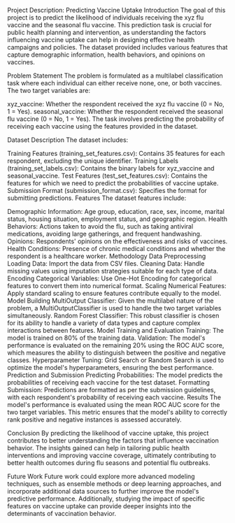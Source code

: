Project Description: Predicting Vaccine Uptake
Introduction
The goal of this project is to predict the likelihood of individuals receiving the xyz flu vaccine and the seasonal flu vaccine. This prediction task is crucial for public health planning and intervention, as understanding the factors influencing vaccine uptake can help in designing effective health campaigns and policies. The dataset provided includes various features that capture demographic information, health behaviors, and opinions on vaccines.

Problem Statement
The problem is formulated as a multilabel classification task where each individual can either receive none, one, or both vaccines. The two target variables are:

xyz_vaccine: Whether the respondent received the xyz flu vaccine (0 = No, 1 = Yes).
seasonal_vaccine: Whether the respondent received the seasonal flu vaccine (0 = No, 1 = Yes).
The task involves predicting the probability of receiving each vaccine using the features provided in the dataset.

Dataset Description
The dataset includes:

Training Features (training_set_features.csv): Contains 35 features for each respondent, excluding the unique identifier.
Training Labels (training_set_labels.csv): Contains the binary labels for xyz_vaccine and seasonal_vaccine.
Test Features (test_set_features.csv): Contains the features for which we need to predict the probabilities of vaccine uptake.
Submission Format (submission_format.csv): Specifies the format for submitting predictions.
Features
The dataset features include:

Demographic Information: Age group, education, race, sex, income, marital status, housing situation, employment status, and geographic region.
Health Behaviors: Actions taken to avoid the flu, such as taking antiviral medications, avoiding large gatherings, and frequent handwashing.
Opinions: Respondents' opinions on the effectiveness and risks of vaccines.
Health Conditions: Presence of chronic medical conditions and whether the respondent is a healthcare worker.
Methodology
Data Preprocessing
Loading Data: Import the data from CSV files.
Cleaning Data: Handle missing values using imputation strategies suitable for each type of data.
Encoding Categorical Variables: Use One-Hot Encoding for categorical features to convert them into numerical format.
Scaling Numerical Features: Apply standard scaling to ensure features contribute equally to the model.
Model Building
MultiOutput Classifier: Given the multilabel nature of the problem, a MultiOutputClassifier is used to handle the two target variables simultaneously.
Random Forest Classifier: This robust classifier is chosen for its ability to handle a variety of data types and capture complex interactions between features.
Model Training and Evaluation
Training: The model is trained on 80% of the training data.
Validation: The model's performance is evaluated on the remaining 20% using the ROC AUC score, which measures the ability to distinguish between the positive and negative classes.
Hyperparameter Tuning: Grid Search or Random Search is used to optimize the model's hyperparameters, ensuring the best performance.
Prediction and Submission
Predicting Probabilities: The model predicts the probabilities of receiving each vaccine for the test dataset.
Formatting Submission: Predictions are formatted as per the submission guidelines, with each respondent's probability of receiving each vaccine.
Results
The model's performance is evaluated using the mean ROC AUC score for the two target variables. This metric ensures that the model's ability to correctly rank positive and negative instances is assessed accurately.

Conclusion
By predicting the likelihood of vaccine uptake, this project contributes to better understanding the factors that influence vaccination behavior. The insights gained can help in tailoring public health interventions and improving vaccine coverage, ultimately contributing to better health outcomes during flu seasons and potential flu outbreaks.

Future Work
Future work could explore more advanced modeling techniques, such as ensemble methods or deep learning approaches, and incorporate additional data sources to further improve the model's predictive performance. Additionally, studying the impact of specific features on vaccine uptake can provide deeper insights into the determinants of vaccination behavior.
